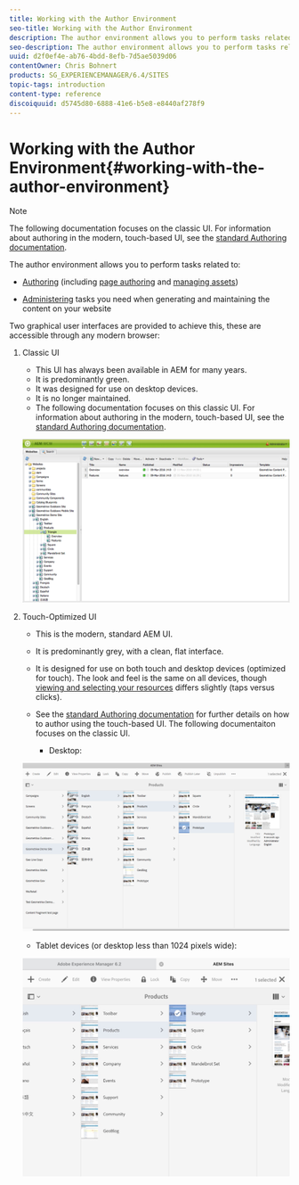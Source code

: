```yaml
---
title: Working with the Author Environment
seo-title: Working with the Author Environment
description: The author environment allows you to perform tasks related to authoring (including page authoring and managing assets) and administering tasks you need when generating and maintaining the content on your website.
seo-description: The author environment allows you to perform tasks related to authoring (including page authoring and managing assets) and administering tasks you need when generating and maintaining the content on your website.
uuid: d2f0ef4e-ab76-4bdd-8efb-7d5ae5039d06
contentOwner: Chris Bohnert
products: SG_EXPERIENCEMANAGER/6.4/SITES
topic-tags: introduction
content-type: reference
discoiquuid: d5745d80-6888-41e6-b5e8-e8440af278f9
---
```


# Working with the Author Environment{#working-with-the-author-environment}

>[!NOTE]
>
>The following documentation focuses on the classic UI. For information about authoring in the modern, touch-based UI, see the [standard Authoring documentation](../../../sites/authoring/using/author.md).

The author environment allows you to perform tasks related to:

* [Authoring](../../../sites/authoring/using/author.md) (including [page authoring](../../../sites/authoring/using/page-authoring.md) and [managing assets](/assets/using/author-assets))  

* [Administering](/sites/administering/using/administer) tasks you need when generating and maintaining the content on your website

Two graphical user interfaces are provided to achieve this, these are accessible through any modern browser:

1. Classic UI

    * This UI has always been available in AEM for many years.
    * It is predominantly green.
    * It was designed for use on desktop devices.
    * It is no longer maintained.
    * The following documentation focuses on this classic UI. For information about authoring in the modern, touch-based UI, see the [standard Authoring documentation](../../../sites/authoring/using/author.md).

   ![](assets/chlimage_1-149.png)

1. Touch-Optimized UI

    * This is the modern, standard AEM UI.
    * It is predominantly grey, with a clean, flat interface.
    * It is designed for use on both touch and desktop devices (optimized for touch). The look and feel is the same on all devices, though [viewing and selecting your resources](../../../sites/authoring/using/basic-handling.md#viewingandselectingyourresources) differs slightly (taps versus clicks).
    * See the [standard Authoring documentation](../../../sites/authoring/using/author.md) for further details on how to author using the touch-based UI. The following documentaiton focuses on the classic UI.

        * Desktop:

   ![](assets/chlimage_1-150.png)

    * Tablet devices (or desktop less than 1024 pixels wide):

   ![](assets/chlimage_1-7.jpeg)

